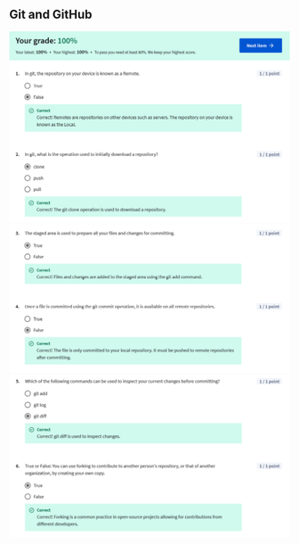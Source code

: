 ## Git and GitHub

![](/learning/meta-front-end-developer-professional-certificate/C3-Version-control/Module3/quiz1-git-and-github/ss1.png)
![](/learning/meta-front-end-developer-professional-certificate/C3-Version-control/Module3/quiz1-git-and-github/ss2.png)
![](/learning/meta-front-end-developer-professional-certificate/C3-Version-control/Module3/quiz1-git-and-github/ss3.png)

